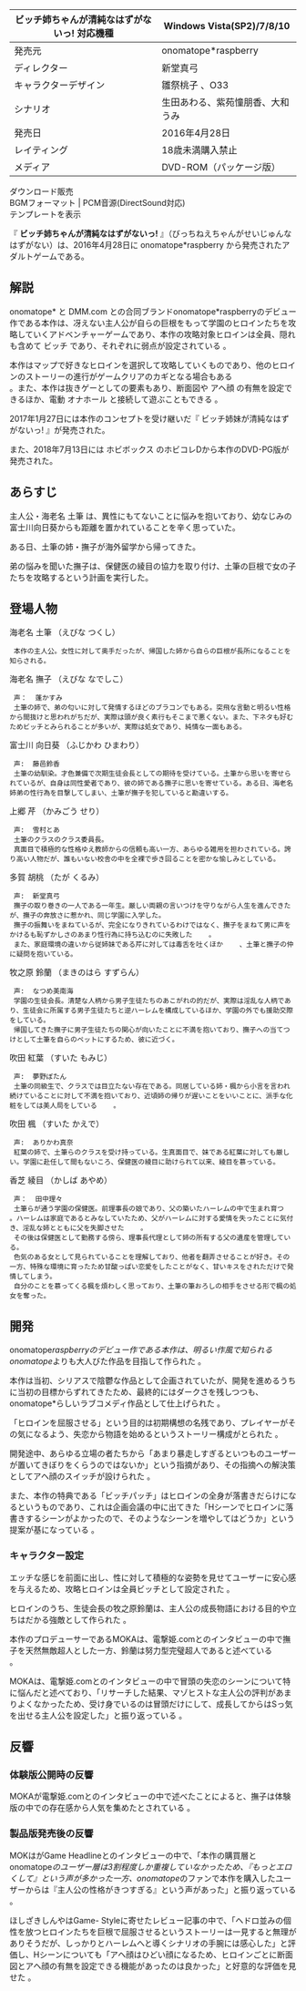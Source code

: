ビッチ姉ちゃんが清純なはずがないっ!  対応機種  |  Windows Vista(SP2)/7/8/10   
---|---  
発売元  |  onomatope*raspberry   
ディレクター  |  新堂真弓     
キャラクターデザイン  |  雛祭桃子  、O33   
シナリオ  |  生田あわる、紫苑憧朋香、大和うみ   
発売日  |  2016年4月28日   
レイティング  |  18歳未満購入禁止   
メディア  |  DVD-ROM（パッケージ版）   
ダウンロード販売  
BGMフォーマット  |  PCM音源(DirectSound対応)   
テンプレートを表示  
  
『 **ビッチ姉ちゃんが清純なはずがないっ!** 』（びっちねえちゃんがせいじゅんなはずがない）は、2016年4月28日に
onomatope*raspberry  から発売されたアダルトゲームである。

##  解説  

onomatope*  と  DMM.com
との合同ブランドonomatope*raspberryのデビュー作である本作は、冴えない主人公が自らの巨根をもって学園のヒロインたちを攻略していくアドベンチャーゲームであり、本作の攻略対象ヒロインは全員、隠れも含めて
ビッチ  であり、それぞれに弱点が設定されている    。

本作はマップで好きなヒロインを選択して攻略していくものであり、他のヒロインのストーリーの進行がゲームクリアのカギとなる場合もある  
。また、本作は抜きゲーとしての要素もあり、断面図や  アヘ顔  の有無を設定できるほか、電動  オナホール  と接続して遊ぶこともできる    。

2017年1月27日には本作のコンセプトを受け継いだ『  ビッチ姉妹が清純なはずがないっ!  』が発売された。

また、2018年7月13日には  ホビボックス  のホビコレDから本作のDVD-PG版が発売された。

##  あらすじ  

主人公・海老名 土筆 は、異性にもてないことに悩みを抱いており、幼なじみの富士川向日葵からも距離を置かれていることを辛く思っていた。

ある日、土筆の姉・撫子が海外留学から帰ってきた。

弟の悩みを聞いた撫子は、保健医の綾目の協力を取り付け、土筆の巨根で女の子たちを攻略するという計画を実行した。

##  登場人物  

海老名 土筆 （えびな つくし）

     本作の主人公。女性に対して奥手だったが、帰国した姉から自らの巨根が長所になることを知らされる。 
海老名 撫子 （えびな なでしこ）

     声：  蓬かすみ 
     土筆の姉で、弟の匂いに対して発情するほどのブラコンでもある。突飛な言動と明るい性格から間抜けと思われがちだが、実際は頭が良く素行もそこまで悪くない。また、下ネタも好むためビッチとみられることが多いが、実際は処女であり、純情な一面もある。 
富士川 向日葵 （ふじかわ ひまわり）

     声:  藤邑鈴香 
     土筆の幼馴染。才色兼備で次期生徒会長としての期待を受けている。土筆から思いを寄せられているが、自身は同性愛者であり、彼の姉である撫子に思いを寄せている。ある日、海老名姉弟の性行為を目撃してしまい、土筆が撫子を犯していると勘違いする。 
上郷 芹 （かみごう せり）

     声:  雪村とあ 
     土筆のクラスのクラス委員長。 
     真面目で積極的な性格ゆえ教師からの信頼も高い一方、あらゆる雑用を担わされている。誇り高い人物だが、誰もいない校舎の中を全裸で歩き回ることを密かな愉しみとしている。 
多賀 胡桃 （たが くるみ）

     声:  新堂真弓 
     撫子の取り巻きの一人である一年生。厳しい両親の言いつけを守りながら人生を進んできたが、撫子の奔放さに惹かれ、同じ学園に入学した。 
     撫子の振舞いをまねているが、完全になりきれているわけではなく、撫子をまねて男に声をかけるも恥ずかしさのあまり性行為に持ち込むのに失敗した    。 
     また、家庭環境の違いから従姉妹である芹に対しては毒舌を吐くほか    、土筆と撫子の仲に疑問を抱いている。 
牧之原 鈴蘭 （まきのはら すずらん）

     声:  なつめ美南海 
     学園の生徒会長。清楚な人柄から男子生徒たちのあこがれの的だが、実際は淫乱な人柄であり、生徒会に所属する男子生徒たちと逆ハーレムを構成しているほか、学園の外でも援助交際をしている。 
     帰国してきた撫子に男子生徒たちの関心が向いたことに不満を抱いており、撫子への当てつけとして土筆を自らのペットにするため、彼に近づく。 
吹田 紅葉 （すいた もみじ）

     声:  夢野ぼたん 
     土筆の同級生で、クラスでは目立たない存在である。同居している姉・楓から小言を言われ続けていることに対して不満を抱いており、近頃姉の帰りが遅いことをいいことに、派手な化粧をしては美人局をしている    。 
吹田 楓 （すいた かえで）

     声:  ありかわ真奈 
     紅葉の姉で、土筆らのクラスを受け持っている。生真面目で、妹である紅葉に対しても厳しい。学園に赴任して間もないころ、保健医の綾目に助けられて以来、綾目を慕っている。 
香芝 綾目 （かしば あやめ）

     声：  田中理々 
     土筆らが通う学園の保健医。前理事長の娘であり、父の築いたハーレムの中で生まれ育つ    。ハーレムは家庭であるとみなしていたため、父がハーレムに対する愛情を失ったことに気付き、淫乱な姉とともに父を失脚させた    。 
     その後は保健医として勤務する傍ら、理事長代理として姉の所有する父の遺産を管理している。 
     色気のある女として見られていることを理解しており、他者を翻弄させることが好き。その一方、特殊な環境に育ったため甘酸っぱい恋愛をしたことがなく、甘いキスをされただけで発情してしまう。 
     自分のことを慕ってくる楓を煩わしく思っており、土筆の筆おろしの相手をさせる形で楓の処女を奪った。 

##  開発  

onomatope*raspberryのデビュー作である本作は、明るい作風で知られるonomatope*よりも大人びた作品を目指して作られた    。

本作は当初、シリアスで陰鬱な作品として企画されていたが、開発を進めるうちに当初の目標からずれてきたため、最終的にはダークさを残しつつも、onomatope*らしいラブコメディ作品として仕上げられた
  。

「ヒロインを屈服させる」という目的は初期構想の名残であり、プレイヤーがその気になるよう、失恋から物語を始めるというストーリー構成がとられた    。

開発途中、あらゆる立場の者たちから「あまり暴走しすぎるといつものユーザーが置いてきぼりをくらうのではないか」という指摘があり、その指摘への解決策としてアヘ顔のスイッチが設けられた
  。

また、本作の特典である「ビッチパッチ」はヒロインの全身が落書きだらけになるというものであり、これは企画会議の中に出てきた「Hシーンでヒロインに落書きするシーンがよかったので、そのようなシーンを増やしてはどうか」という提案が基になっている
  。

###  キャラクター設定  

エッチな感じを前面に出し、性に対して積極的な姿勢を見せてユーザーに安心感を与えるため、攻略ヒロインは全員ビッチとして設定された    。

ヒロインのうち、生徒会長の牧之原鈴蘭は、主人公の成長物語における目的や立ちはだかる強敵として作られた    。

本作のプロデューサーであるMOKAは、電撃姫.comとのインタビューの中で撫子を天然無敵超人とした一方、鈴蘭は努力型完璧超人であると述べている  
。

MOKAは、電撃姫.comとのインタビューの中で冒頭の失恋のシーンについて特に悩んだと述べており、「リサーチした結果、マゾヒストな主人公の評判があまりよくなかったため、受け身でいるのは冒頭だけにして、成長してからはSっ気を出せる主人公を設定した」と振り返っている
  。

##  反響  

###  体験版公開時の反響  

MOKAが電撃姫.comとのインタビューの中で述べたことによると、撫子は体験版の中での存在感から人気を集めたとされている    。

###  製品版発売後の反響  

MOKはがGame
Headlineとのインタビューの中で、「本作の購買層とonomatope*のユーザー層は3割程度しか重複していなかったため、『もっとエロくして』という声が多かった一方、onomatope*のファンで本作を購入したユーザーからは『主人公の性格がきつすぎる』という声があった」と振り返っている
  。

ほしざきしんやはGame-
Styleに寄せたレビュー記事の中で、「ヘドロ並みの個性を放つヒロインたちを巨根で屈服させるというストーリーは一見すると無理がありそうだが、しっかりとハーレムへと導くシナリオの手腕には感心した」と評価し、Hシーンについても「アヘ顔はひどい顔になるため、ヒロインごとに断面図とアヘ顔の有無を設定できる機能があったのは良かった」と好意的な評価を見せた
  。

